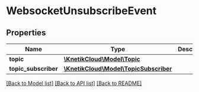 # WebsocketUnsubscribeEvent

## Properties
Name | Type | Description | Notes
------------ | ------------- | ------------- | -------------
**topic** | [**\KnetikCloud\Model\Topic**](Topic.md) |  | [optional] 
**topic_subscriber** | [**\KnetikCloud\Model\TopicSubscriber**](TopicSubscriber.md) |  | [optional] 

[[Back to Model list]](../README.md#documentation-for-models) [[Back to API list]](../README.md#documentation-for-api-endpoints) [[Back to README]](../README.md)


